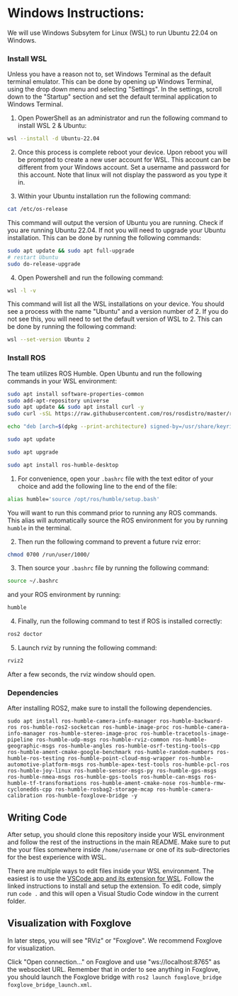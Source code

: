 # Windows Instructions:
We will use Windows Subsytem for Linux (WSL) to run Ubuntu 22.04 on Windows.

### Install WSL

Unless you have a reason not to, set Windows Terminal as the default terminal emulator. This can be done by opening up Windows Terminal, using the drop down menu and selecting "Settings". In the settings, scroll down to the "Startup" section and set the default terminal application to Windows Terminal.

1. Open PowerShell as an administrator and run the following command to install WSL 2 & Ubuntu:

```bash
wsl --install -d Ubuntu-22.04
```

2. Once this process is complete reboot your device. Upon reboot you will be prompted to create a new user account for WSL. This account can be different from your Windows account. Set a username and password for this account. Note that linux will not display the password as you type it in.

3. Within your Ubuntu installation run the following command:

```bash
cat /etc/os-release
```

This command will output the version of Ubuntu you are running. Check if you are running Ubuntu 22.04. If not you will need to upgrade your Ubuntu installation. This can be done by running the following commands:

```bash
sudo apt update && sudo apt full-upgrade
# restart Ubuntu
sudo do-release-upgrade
```

4. Open Powershell and run the following command:

```bash
wsl -l -v
```

This command will list all the WSL installations on your device. You should see a process with the name "Ubuntu" and a version number of 2. If you do not see this, you will need to set the default version of WSL to 2. This can be done by running the following command:

```bash
wsl --set-version Ubuntu 2
```

### Install ROS

The team utilizes ROS Humble. Open Ubuntu and run the following commands in your WSL environment:

```bash
sudo apt install software-properties-common
sudo add-apt-repository universe
sudo apt update && sudo apt install curl -y
sudo curl -sSL https://raw.githubusercontent.com/ros/rosdistro/master/ros.key -o /usr/share/keyrings/ros-archive-keyring.gpg

echo "deb [arch=$(dpkg --print-architecture) signed-by=/usr/share/keyrings/ros-archive-keyring.gpg] http://packages.ros.org/ros2/ubuntu $(. /etc/os-release && echo $UBUNTU_CODENAME) main" | sudo tee /etc/apt/sources.list.d/ros2.list > /dev/null

sudo apt update

sudo apt upgrade

sudo apt install ros-humble-desktop
```

1. For convenience, open your `.bashrc` file with the text editor of your choice and add the following line to the end of the file:

```bash
alias humble='source /opt/ros/humble/setup.bash'
```

You will want to run this command prior to running any ROS commands. This alias will automatically source the ROS environment for you by running `humble` in the terminal.

2. Then run the following command to prevent a future rviz error:

```bash
chmod 0700 /run/user/1000/
```

3. Then source your `.bashrc` file by running the following command:

```bash
source ~/.bashrc
```

and your ROS environment by running:

```bash
humble
```

4. Finally, run the following command to test if ROS is installed correctly:

```bash
ros2 doctor
```

5. Launch rviz by running the following command:

```bash
rviz2
```

After a few seconds, the rviz window should open.

### Dependencies

After installing ROS2, make sure to install the following dependencies.

```
sudo apt install ros-humble-camera-info-manager ros-humble-backward-ros ros-humble-ros2-socketcan ros-humble-image-proc ros-humble-camera-info-manager ros-humble-stereo-image-proc ros-humble-tracetools-image-pipeline ros-humble-udp-msgs ros-humble-rviz-common ros-humble-geographic-msgs ros-humble-angles ros-humble-osrf-testing-tools-cpp ros-humble-ament-cmake-google-benchmark ros-humble-random-numbers ros-humble-ros-testing ros-humble-point-cloud-msg-wrapper ros-humble-automotive-platform-msgs ros-humble-apex-test-tools ros-humble-pcl-ros ros-humble-joy-linux ros-humble-sensor-msgs-py ros-humble-gps-msgs ros-humble-nmea-msgs ros-humble-gps-tools ros-humble-can-msgs ros-humble-tf-transformations ros-humble-ament-cmake-nose ros-humble-rmw-cyclonedds-cpp ros-humble-rosbag2-storage-mcap ros-humble-camera-calibration ros-humble-foxglove-bridge -y
```

## Writing Code
After setup, you should clone this repository inside your WSL environment and follow the rest of the instructions in the main README. Make sure to put the your files somewhere inside `/home/username` or one of its sub-directories for the best experience with WSL.

There are multiple ways to edit files inside your WSL environment. The easiest is to use the [VSCode app and its extension for WSL](https://code.visualstudio.com/docs/remote/wsl). Follow the linked instructions to install and setup the extension. To edit code, simply run `code .` and this will open a Visual Studio Code window in the current folder.

## Visualization with Foxglove
In later steps, you will see "RViz" or "Foxglove". We recommend Foxglove for visualization.

Click "Open connection..." on Foxglove and use "ws://localhost:8765" as the websocket URL. Remember that in order to see anything in Foxglove, you should launch the Foxglove bridge with `ros2 launch foxglove_bridge foxglove_bridge_launch.xml`.